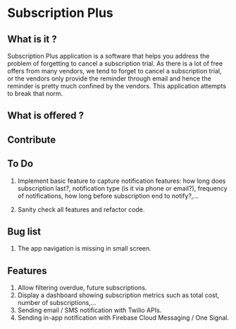 # Subscription Plus

## What is it ?

Subscription Plus application is a software that helps you address the problem of forgetting to cancel a subscription trial. As there is a lot of free offers from many vendors, we tend to forget to cancel a subscription trial, or the vendors only provide the reminder through email and hence the reminder is pretty much confined by the vendors. This application attempts to break that norm.

## What is offered ?

## Contribute

## To Do

1. Implement basic feature to capture notification features: how long does subscription last?, notification type (is it via phone or email?), frequency of notifications, how long before subscription end to notify?,...

2. Sanity check all features and refactor code.

## Bug list

1. The app navigation is missing in small screen.

## Features

1. Allow filtering overdue, future subscriptions.
2. Display a dashboard showing subscription metrics such as total cost, number of subscriptions,...
3. Sending email / SMS notification with Twilio APIs.
4. Sending in-app notification with Firebase Cloud Messaging / One Signal.
